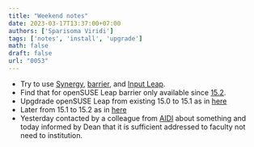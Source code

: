 ```yaml
---
title: "Weekend notes"
date: 2023-03-17T13:37:00+07:00
authors: ['Sparisoma Viridi']
tags: ['notes', 'install', 'upgrade']
math: false
draft: false
url: "0053"
---
```


+ Try to use [Synergy](https://github.com/symless/synergy-core), [barrier](https://github.com/debauchee/barrier), and [Input Leap](https://github.com/input-leap/input-leap).
+ Find that for openSUSE Leap barrier only available since [15.2](https://repology.org/project/barrier/versions).
+ Upgdrade openSUSE Leap from existing 15.0 to 15.1 as in [here](https://linuxkamarada.com/en/2019/05/27/how-to-upgrade-from-opensuse-leap-150-to-151/)
+ Later from 15.1 to 15.2 as in [here](https://www.cyberciti.biz/faq/how-to-upgrade-opensuse-15-1-to-15-2-using-the-cli/)
+ Yesterday contacted by a colleague from [AIDI](https://aidi.id/) about something and today informed by Dean that it is sufficient addressed to faculty not need to institution.
